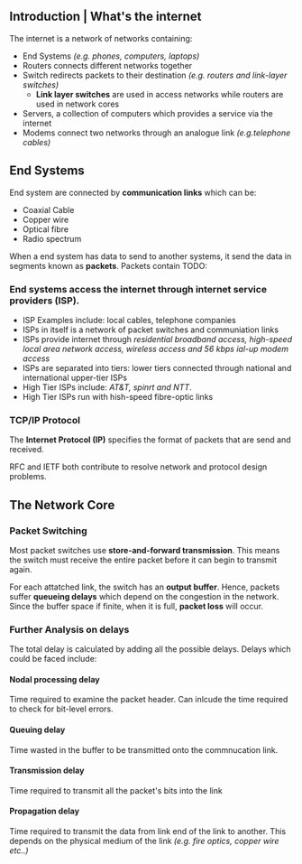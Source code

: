 ## Introduction | What's the internet

The internet is a network of networks containing: 
* End Systems _(e.g. phones, computers, laptops)_ 
* Routers connects different networks together 
* Switch redirects packets to their destination _(e.g. routers and link-layer switches)_ 
    * **Link layer switches** are used in access networks while routers are used in network cores
* Servers, a collection of computers which provides a service via the internet
* Modems connect two networks through an analogue link _(e.g.telephone cables)_

## End Systems 
End system are connected by **communication links** which can be:
* Coaxial Cable
* Copper wire 
* Optical fibre 
* Radio spectrum 

When a end system has data to send to another systems, it send the data in segments known as **packets**. Packets contain TODO: 

###  End systems access the internet through internet service providers (ISP). 

* ISP Examples include: local cables, telephone companies 
* ISPs in itself is a network of packet switches and communiation links
* ISPs provide internet through _residential broadband access, high-speed local area network access, wireless access and 56 kbps ial-up modem access_
* ISPs are separated into tiers: lower tiers connected through national and international upper-tier ISPs 
* High Tier ISPs include: _AT&T, spinrt and NTT_.  
* High Tier ISPs run with hish-speed fibre-optic links 

### TCP/IP Protocol 

The **Internet Protocol (IP)** specifies the format of packets that are send and received. 

RFC and IETF both contribute to resolve network and protocol design problems. 

## The Network Core

### Packet Switching

Most packet switches use **store-and-forward transmission**. This means the switch must receive the entire packet before it can begin to transmit again. 

For each attatched link, the switch has an **output buffer**. Hence, packets suffer **queueing delays** which depend on the congestion in the network. Since the buffer space if finite, when it is full, **packet loss** will occur.

### Further Analysis on delays

The total delay is calculated by adding all the possible delays. 
Delays which could be faced include:
#### Nodal processing delay

Time required to examine the packet header. Can inlcude the time required to check for bit-level errors. 

#### Queuing delay 

Time wasted in the buffer to be transmitted onto the commnucation link. 

#### Transmission delay

Time required to transmit all the packet's bits into the link 

#### Propagation delay 

Time required to transmit the data from link end of the link to another. This depends on the physical medium of the link _(e.g. fire optics, copper wire etc..)_ 


